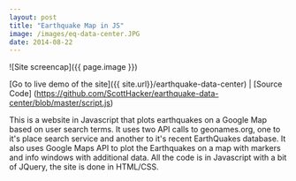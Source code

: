 ```yaml
---
layout: post
title: "Earthquake Map in JS"
image: /images/eq-data-center.JPG
date: 2014-08-22
---
```


![Site screencap]({{ page.image }})

[Go to live demo of the site]({{ site.url}}/earthquake-data-center) | [Source Code] (https://github.com/ScottHacker/earthquake-data-center/blob/master/script.js)

This is a website in Javascript that plots earthquakes on a Google Map based on user search terms. It uses two API calls to geonames.org, one to it's place search service and another to it's recent EarthQuakes database. It also uses Google Maps API to plot the Earthquakes on a map with markers and info windows with additional data. All the code is in Javascript with a bit of JQuery, the site is done in HTML/CSS.